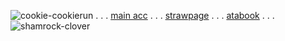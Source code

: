 ![cookie-cookierun](https://github.com/user-attachments/assets/31bc093d-ce42-45f7-90db-75c59ba394d5) . . . [main acc](https://github.com/007n7) . . . [strawpage](https://doubleo7n7.straw.page/) . . . [atabook](https://007n7.atabook.org/) . . . ![shamrock-clover](https://github.com/user-attachments/assets/83ae8067-fe2d-4902-b82c-59d6f767d7be)
